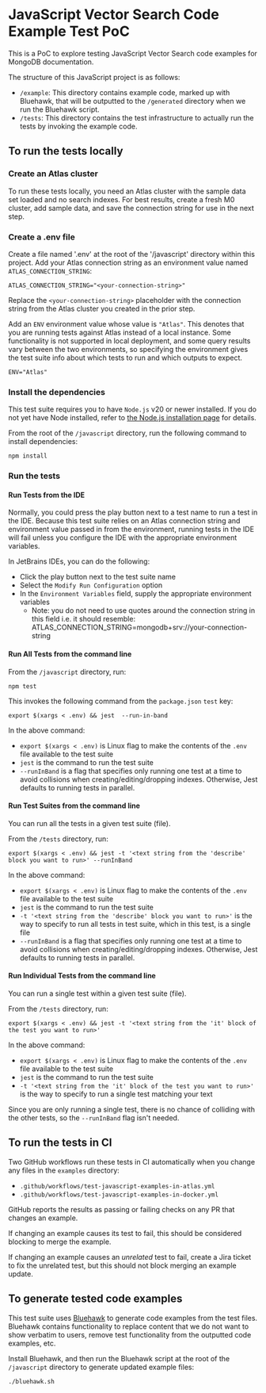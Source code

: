 # JavaScript Vector Search Code Example Test PoC

This is a PoC to explore testing JavaScript Vector Search code examples for
MongoDB documentation.

The structure of this JavaScript project is as follows:

- `/example`: This directory contains example code, marked up with Bluehawk,
  that will be outputted to the `/generated` directory when we run the Bluehawk
  script.
- `/tests`: This directory contains the test infrastructure to actually run
  the tests by invoking the example code.

## To run the tests locally

### Create an Atlas cluster

To run these tests locally, you need an Atlas cluster with the sample data set
loaded and no search indexes. For best results, create a fresh M0 cluster, add
sample data, and save the connection string for use in the next step.

### Create a .env file

Create a file named '.env' at the root of the '/javascript' directory within
this project. Add your Atlas connection string as an environment value named
`ATLAS_CONNECTION_STRING`:

```
ATLAS_CONNECTION_STRING="<your-connection-string>"
```

Replace the `<your-connection-string>` placeholder with the connection
string from the Atlas cluster you created in the prior step.

Add an `ENV` environment value whose value is `"Atlas"`. This denotes that
you are running tests against Atlas instead of a local instance. Some functionality
is not supported in local deployment, and some query results vary between the
two environments, so specifying the environment gives the test suite info about
which tests to run and which outputs to expect.

```
ENV="Atlas"
```

### Install the dependencies

This test suite requires you to have `Node.js` v20 or newer installed. If you
do not yet have Node installed, refer to
[the Node.js installation page](https://nodejs.org/en/download/package-manager)
for details.

From the root of the `/javascript` directory, run the following command to install
dependencies:

```
npm install
```

### Run the tests

#### Run Tests from the IDE

Normally, you could press the play button next to a test name to run a test
in the IDE. Because this test suite relies on an Atlas connection string and
environment value passed in from the environment, running tests in the IDE
will fail unless you configure the IDE with the appropriate environment
variables.

In JetBrains IDEs, you can do the following:

- Click the play button next to the test suite name
- Select the `Modify Run Configuration` option
- In the `Environment Variables` field, supply the appropriate environment variables
  - Note: you do not need to use quotes around the connection string in this field
    i.e. it should resemble:
    ATLAS_CONNECTION_STRING=mongodb+srv://your-connection-string

#### Run All Tests from the command line

From the `/javascript` directory, run:

```
npm test
```

This invokes the following command from the `package.json` `test` key:

```
export $(xargs < .env) && jest  --run-in-band
```

In the above command:

- `export $(xargs < .env)` is Linux flag to make the contents of the `.env`
  file available to the test suite
- `jest` is the command to run the test suite
- `--runInBand` is a flag that specifies only running one test at a time
  to avoid collisions when creating/editing/dropping indexes. Otherwise, Jest
  defaults to running tests in parallel.

#### Run Test Suites from the command line

You can run all the tests in a given test suite (file).

From the `/tests` directory, run:

```
export $(xargs < .env) && jest -t '<text string from the 'describe' block you want to run>' --runInBand
```

In the above command:

- `export $(xargs < .env)` is Linux flag to make the contents of the `.env`
  file available to the test suite
- `jest` is the command to run the test suite
- `-t '<text string from the 'describe' block you want to run>'` is the way to
  specify to run all tests in test suite, which in this test, is a single file
- `--runInBand` is a flag that specifies only running one test at a time
  to avoid collisions when creating/editing/dropping indexes. Otherwise, Jest
  defaults to running tests in parallel.

#### Run Individual Tests from the command line

You can run a single test within a given test suite (file).

From the `/tests` directory, run:

```
export $(xargs < .env) && jest -t '<text string from the 'it' block of the test you want to run>'
```

In the above command:

- `export $(xargs < .env)` is Linux flag to make the contents of the `.env`
  file available to the test suite
- `jest` is the command to run the test suite
- `-t '<text string from the 'it' block of the test you want to run>'` is the
  way to specify to run a single test matching your text

Since you are only running a single test, there is no chance of colliding
with the other tests, so the `--runInBand` flag isn't needed.

## To run the tests in CI

Two GitHub workflows run these tests in CI automatically when you change any
files in the `examples` directory:

- `.github/workflows/test-javascript-examples-in-atlas.yml`
- `.github/workflows/test-javascript-examples-in-docker.yml`

GitHub reports the results as passing or failing checks on any PR that changes
an example.

If changing an example causes its test to fail, this should be considered
blocking to merge the example.

If changing an example causes an _unrelated_ test to fail, create a Jira ticket
to fix the unrelated test, but this should not block merging an example update.

## To generate tested code examples

This test suite uses [Bluehawk](https://github.com/mongodb-university/Bluehawk)
to generate code examples from the test files. Bluehawk contains functionality
to replace content that we do not want to show verbatim to users, remove test
functionality from the outputted code examples, etc.

Install Bluehawk, and then run the Bluehawk script at the root of the `/javascript`
directory to generate updated example files:

```
./bluehawk.sh
```
